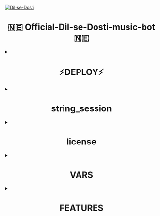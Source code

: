 <p align="center">

[![Dil-se-Dosti](https://telegra.ph/file/5c38e2df8dd48b7c89067.jpg)](https://t.me/XD-Deepak)


<h1 align="center">
  <b>🇳🇪 Official-Dil-se-Dosti-music-bot🇳🇪</b>
</h1>


<details><summary> <h1 align="center">⚡DEPLOY⚡</h1> </summary>

## Deploy to Heroku

[![Deploy](https://www.herokucdn.com/deploy/button.svg)](https://heroku.com/deploy?template=https://github.com/XD-Deepak/OFFICIAL-DIL-SE-DOSTI-MUSIC-BOT)

</details>

<details><summary> <h1 align="center">string_session</h1> </summary>

Generate From here

 [![GenerateStringName](https://img.shields.io/badge/repl.it-generateStringName-yellowgreen)](https://repl.it/XD-Deepak/Official-Dil-se-Dosti)

</details>

<details><summary> <h1 align="center">license</h1> </summary>

(C) @XD-Deepak
Copyright permission under MIT License
License -> https://github.com/XD-Deepak/OFFICIAL-DIL-SE-DOSTI-MUSIC-BOT/blob/master/LICENSE

NOTE: Make sure you have started a VoiceChat in your Group before deploying.
</details>
<details><summary> <h1 align="center">VARS</h1> </summary>

1. `API_ID` : Get From my.telegram.org
2. `API_HASH` : Get from my.telegram.org
3. `BOT_TOKEN` : @Botfather
4. `SESSION_STRING` : Generate From here [![GenerateStringName](https://img.shields.io/badge/repl.it-generateStringName-yellowgreen)](https://repl.it/@subinps/getStringName)
5. `CHAT` : ID of Channel/Group where the bot plays Music.
6. `LOG_GROUP` : Group to send Playlist, if CHAT is a Group
7. `ADMINS` : ID of users who can use admin commands.
8. `ARQ_API` : Get it for free from [@ARQRobot](https://telegram.dog/ARQRobot), This is required for /dplay to work.
9. `STREAM_URL` : Stream URL of radio station or a youtube live video to stream when the bot starts or with /radio command.
10. `MAXIMUM_DURATION` : Maximum duration of song to play.(Optional)
11. `REPLY_MESSAGE` : A reply to those who message the USER account in PM. Leave it blank if you do not need this feature. 
12. `ADMIN_ONLY` : Pass `Y` If you want to make /play and /dplay commands only for admins of `CHAT`. By default /play and /dplay is available for all.

- Enable the worker after deploy the project to Heroku
- Bot will starts radio automatically in given `CHAT` with given `STREAM_URL` after deploy.(24*7 Music even if heroku restarts, radio stream restarts automatically.)  
- To play a song use /play as a reply to audio file or a youtube link.
- Use /play <song name> to play song from youtube and /dplay <song name> to play from Deezer.
- Use /help to know about other commands.
</details>

<details><summary> <h1 align="center">FEATURES</h1> </summary>

- Playlist, queue
- Supports Live streaming from youtube
- Supports both deezer and youtube to search songs.
- Play from telegram file supported.
- Starts Radio after if no songs in playlist.
- Automatically downloads audio for the first two tracks in the playlist to ensure smooth playing
- Automatic restart even if heroku restarts.


</details>
